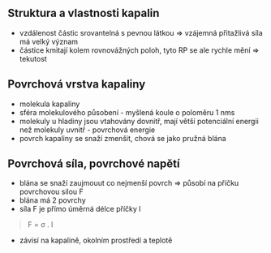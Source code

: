 ## Struktura a vlastnosti kapalin
- vzdálenost částic srovantelná s pevnou látkou => vzájemná přitažlivá síla má velký význam
- částice kmitají kolem rovnovážných poloh, tyto RP se ale rychle mění => tekutost

## Povrchová vrstva kapaliny
- molekula kapaliny
- sféra molekulového působení - myšlená koule o poloměru 1 nms
- molekuly u hladiny jsou vtahovány dovnitř, mají větší potenciální energii než molekuly uvnitř - povrchová energie
- povrch kapaliny se snaží zmenšit, chová se jako pružná blána

## Povrchová síla, povrchové napětí
- blána se snaží zaujmouut co nejmenší povrch => působí na příčku povrchovou silou F
- blána má 2 povrchy
- síla F je přímo úměrná délce příčky l
> F = σ . l
- závisí na kapalině, okolním prostředí a teplotě
